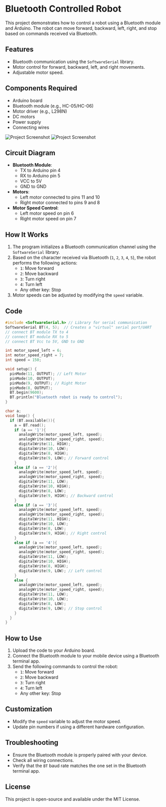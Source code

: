 # Bluetooth Controlled Robot

This project demonstrates how to control a robot using a Bluetooth module and Arduino. The robot can move forward, backward, left, right, and stop based on commands received via Bluetooth.

## Features
- Bluetooth communication using the `SoftwareSerial` library.
- Motor control for forward, backward, left, and right movements.
- Adjustable motor speed.

## Components Required
- Arduino board
- Bluetooth module (e.g., HC-05/HC-06)
- Motor driver (e.g., L298N)
- DC motors
- Power supply
- Connecting wires

![Project Screenshot](https://drive.google.com/uc?id=1Y8e-7QF0NXypnNyNJqsXFscuF4oFe4gS)
![Project Screenshot](https://drive.google.com/uc?id=1srtTavu9XRLBECMrU1yrB8-c-3_LR9T1)

## Circuit Diagram
- **Bluetooth Module**:
  - TX to Arduino pin 4
  - RX to Arduino pin 5
  - VCC to 5V
  - GND to GND
- **Motors**:
  - Left motor connected to pins 11 and 10
  - Right motor connected to pins 9 and 8
- **Motor Speed Control**:
  - Left motor speed on pin 6
  - Right motor speed on pin 7

## How It Works
1. The program initializes a Bluetooth communication channel using the `SoftwareSerial` library.
2. Based on the character received via Bluetooth (`1`, `2`, `3`, `4`, `5`), the robot performs the following actions:
   - `1`: Move forward
   - `2`: Move backward
   - `3`: Turn right
   - `4`: Turn left
   - Any other key: Stop
3. Motor speeds can be adjusted by modifying the `speed` variable.

## Code
```cpp
#include <SoftwareSerial.h> // Library for serial communication
SoftwareSerial BT(4, 5);  // Creates a "virtual" serial port/UART
// connect BT module TX to 4
// connect BT module RX to 5
// connect BT Vcc to 5V, GND to GND

int motor_speed_left = 6;
int motor_speed_right = 7;
int speed = 150;

void setup() {
  pinMode(11, OUTPUT); // Left Motor
  pinMode(10, OUTPUT);
  pinMode(9, OUTPUT); // Right Motor
  pinMode(8, OUTPUT);
  BT.begin(9600);
  BT.println("Bluetooth robot is ready to control");
}

char a; 
void loop() {
  if (BT.available()){
    a = BT.read();
    if (a == '1'){
      analogWrite(motor_speed_left, speed);
      analogWrite(motor_speed_right, speed);
      digitalWrite(11, HIGH);
      digitalWrite(10, LOW);
      digitalWrite(8, HIGH); 
      digitalWrite(9, LOW); // Forward control
    }
    else if (a == '2'){
      analogWrite(motor_speed_left, speed);
      analogWrite(motor_speed_right, speed);
      digitalWrite(11, LOW);
      digitalWrite(10, HIGH);
      digitalWrite(8, LOW); 
      digitalWrite(9, HIGH); // Backward control
    } 
    else if (a == '3'){
      analogWrite(motor_speed_left, speed);
      analogWrite(motor_speed_right, speed);
      digitalWrite(11, HIGH);
      digitalWrite(10, LOW);
      digitalWrite(8, LOW); 
      digitalWrite(9, HIGH); // Right control
    }
    else if (a == '4'){
      analogWrite(motor_speed_left, speed);
      analogWrite(motor_speed_right, speed);
      digitalWrite(11, LOW);
      digitalWrite(10, HIGH);
      digitalWrite(8, HIGH); 
      digitalWrite(9, LOW); // Left control
    }
    else {
      analogWrite(motor_speed_left, speed);
      analogWrite(motor_speed_right, speed);
      digitalWrite(11, LOW);
      digitalWrite(10, LOW);
      digitalWrite(8, LOW);  
      digitalWrite(9, LOW); // Stop control
    }
  }
}
```

## How to Use
1. Upload the code to your Arduino board.
2. Connect the Bluetooth module to your mobile device using a Bluetooth terminal app.
3. Send the following commands to control the robot:
   - `1`: Move forward
   - `2`: Move backward
   - `3`: Turn right
   - `4`: Turn left
   - Any other key: Stop

## Customization
- Modify the `speed` variable to adjust the motor speed.
- Update pin numbers if using a different hardware configuration.

## Troubleshooting
- Ensure the Bluetooth module is properly paired with your device.
- Check all wiring connections.
- Verify that the `BT` baud rate matches the one set in the Bluetooth terminal app.

## License
This project is open-source and available under the MIT License.
